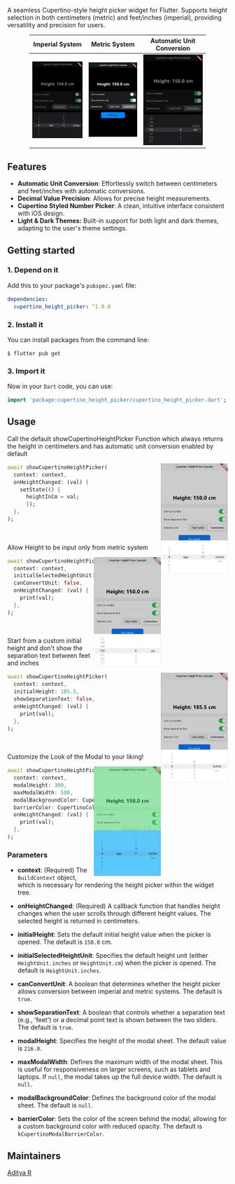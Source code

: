 A seamless Cupertino-style height picker widget for Flutter.
Supports height selection in both centimeters (metric) and feet/inches (imperial), providing versatility and precision for users.

<div style="margin-left: auto;margin-right: auto;width: 80%;">

| Imperial System | Metric System | Automatic Unit Conversion |
| :---: | :---: | :---: |
| <img src="https://raw.githubusercontent.com/adeeteya/cupertino_height_picker/master/screenshots/imperial_system_demo.gif" alt="Imperial System Demo"> | <img src="https://raw.githubusercontent.com/adeeteya/cupertino_height_picker/master/screenshots/metric_system_demo.gif" alt="Metric System Demo"> | <img src="https://raw.githubusercontent.com/adeeteya/cupertino_height_picker/master/screenshots/unit_convert_demo.gif" alt="Unit Conversion Demo"> |

</div>

## Features

- **Automatic Unit Conversion**: Effortlessly switch between centimeters and feet/inches with automatic conversions.
- **Decimal Value Precision**: Allows for precise height measurements.
- **Cupertino Styled Number Picker**: A clean, intuitive interface consistent with iOS design.
- **Light & Dark Themes:** Built-in support for both light and dark themes, adapting to the user's theme settings.

## Getting started

### 1. Depend on it

Add this to your package's `pubspec.yaml` file:

```yaml
dependencies:
  cupertino_height_picker: ^1.0.0
```

### 2. Install it

You can install packages from the command line:

```
$ flutter pub get
```

### 3. Import it

Now in your `Dart` code, you can use:

```dart
import 'package:cupertino_height_picker/cupertino_height_picker.dart';
```

## Usage

Call the default showCupertinoHeightPicker Function which always returns the height in centimeters and has automatic unit conversion enabled by default


<img src="https://raw.githubusercontent.com/adeeteya/cupertino_height_picker/master/screenshots/usage_1.png" align = "right" height = "250px" alt="screenshot_1">

```dart
await showCupertinoHeightPicker(
  context: context,
  onHeightChanged: (val) {
    setState(() {
      heightInCm = val;
      });
  },
);




```

Allow Height to be input only from metric system

<img src="https://raw.githubusercontent.com/adeeteya/cupertino_height_picker/master/screenshots/usage_2.png" align = "right" height = "250px" alt="screenshot_2">

```dart
await showCupertinoHeightPicker(
  context: context,
  initialSelectedHeightUnit:HeightUnit.cm,
  canConvertUnit: false,
  onHeightChanged: (val) {
    print(val);
  },
);




```

Start from a custom initial height and don't show the separation text between feet and inches

<img src="https://raw.githubusercontent.com/adeeteya/cupertino_height_picker/master/screenshots/usage_3.png" align = "right" height = "250px" alt="screenshot_3">

```dart
await showCupertinoHeightPicker(
  context: context,
  initialHeight: 185.5,
  showSeparationText: false,
  onHeightChanged: (val) {
    print(val);
  },
);




```

Customize the Look of the Modal to your liking!

<img src="https://raw.githubusercontent.com/adeeteya/cupertino_height_picker/master/screenshots/usage_4.png" align = "right" height = "250px" alt="screenshot_4">

```dart
await showCupertinoHeightPicker(
  context: context,
  modalHeight: 300,
  maxModalWidth: 500,
  modalBackgroundColor: CupertinoColors.systemTeal,
  barrierColor: CupertinoColors.systemGreen.withOpacity(0.5),
  onHeightChanged: (val) {
    print(val);
  },
);


```

### Parameters

- **context**: (Required) The `BuildContext` object, which is necessary for rendering the height picker within the widget tree.

- **onHeightChanged**: (Required) A callback function that handles height changes when the user scrolls through different height values. The selected height is returned in centimeters.

- **initialHeight**: Sets the default initial height value when the picker is opened. The default is `150.0` cm.

- **initialSelectedHeightUnit**: Specifies the default height unit (either `HeightUnit.inches` or `HeightUnit.cm`) when the picker is opened. The default is `HeightUnit.inches`.

- **canConvertUnit**: A boolean that determines whether the height picker allows conversion between imperial and metric systems. The default is `true`.

- **showSeparationText**: A boolean that controls whether a separation text (e.g., 'feet') or a decimal point text is shown between the two sliders. The default is `true`.

- **modalHeight**: Specifies the height of the modal sheet. The default value is `216.0`.

- **maxModalWidth**: Defines the maximum width of the modal sheet. This is useful for responsiveness on larger screens, such as tablets and laptops. If `null`, the modal takes up the full device width. The default is `null`.

- **modalBackgroundColor**: Defines the background color of the modal sheet. The default is `null`.

- **barrierColor**: Sets the color of the screen behind the modal, allowing for a custom background color with reduced opacity. The default is `kCupertinoModalBarrierColor`.

## Maintainers

[Aditya R](https://www.github.com/adeeteya/)
